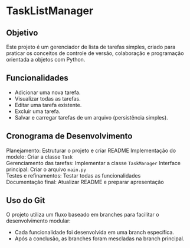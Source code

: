 # TaskListManager

## Objetivo  
Este projeto é um gerenciador de lista de tarefas simples, criado para praticar os conceitos de controle de versão, colaboração e programação orientada a objetos com Python.

## Funcionalidades  
- Adicionar uma nova tarefa.  
- Visualizar todas as tarefas.  
- Editar uma tarefa existente.  
- Excluir uma tarefa.  
- Salvar e carregar tarefas de um arquivo (persistência simples).

## Cronograma de Desenvolvimento                        
Planejamento: Estruturar o projeto e criar README 
Implementação do modelo: Criar a classe `Task`              
Gerenciamento das tarefas: Implementar a classe `TaskManager` 
Interface principal: Criar o arquivo `main.py`           
Testes e refinamentos: Testar todas as funcionalidades     
Documentação final: Atualizar README e preparar apresentação 

## Uso do Git  
O projeto utiliza um fluxo baseado em branches para facilitar o desenvolvimento modular:  
- Cada funcionalidade foi desenvolvida em uma branch específica.  
- Após a conclusão, as branches foram mescladas na branch principal.